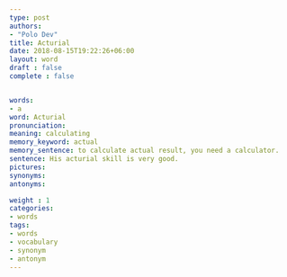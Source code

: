 ```yaml
---
type: post
authors:
- "Polo Dev"
title: Acturial
date: 2018-08-15T19:22:26+06:00
layout: word
draft : false
complete : false


words:
- a
word: Acturial
pronunciation:
meaning: calculating
memory_keyword: actual
memory_sentence: to calculate actual result, you need a calculator.
sentence: His acturial skill is very good.
pictures:
synonyms:
antonyms:

weight : 1
categories:
- words
tags:
- words
- vocabulary
- synonym
- antonym
---
```

